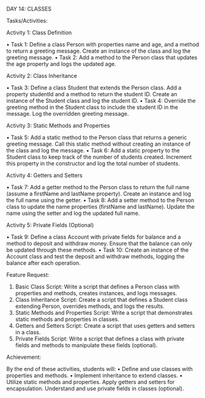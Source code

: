 DAY 14: CLASSES

Tasks/Activities:

Activity 1: Class Definition

• Task 1: Define a class Person with properties name and age, and a method to return a greeting message. Create an instance of the class and log the greeting message.
• Task 2: Add a method to the Person class that updates the age property and logs the updated age.

Activity 2: Class Inheritance

• Task 3: Define a class Student that extends the Person class. Add a property studentId and a method to return the student ID. Create an instance of the Student class and log the student ID. 
• Task 4: Override the greeting method in the Student class to include the student ID in the message. Log the overridden greeting message.

Activity 3: Static Methods and Properties

• Task 5: Add a static method to the Person class that returns a generic greeting message. Call this static method without creating an instance of the class and log the message.
• Task 6: Add a static property to the Student class to keep track of the number of students created. Increment this property in the constructor and log the total number of students. 

Activity 4: Getters and Setters

• Task 7: Add a getter method to the Person class to return the full name (assume a firstName and lastName property). Create an instance and log the full name using the getter. 
• Task 8: Add a setter method to the Person class to update the name properties (firstName and lastName). Update the name using the setter and log the updated full name. 

Activity 5: Private Fields (Optional)

• Task 9: Define a class Account with private fields for balance and a method to deposit and withdraw money. Ensure that the balance can only be updated through these methods. 
• Task 10: Create an instance of the Account class and test the deposit and withdraw methods, logging the balance after each operation.

Feature Request:

1. Basic Class Script: Write a script that defines a Person class with properties and methods, creates instances, and logs messages.
2. Class Inheritance Script: Create a script that defines a Student class extending Person, overrides methods, and logs the results.
3. Static Methods and Properties Script: Write a script that demonstrates static methods and properties in classes.
4. Getters and Setters Script: Create a script that uses getters and setters in a class.
5. Private Fields Script: Write a script that defines a class with private fields and methods to manipulate these fields (optional).

Achievement:

By the end of these activities, students will:
• Define and use classes with properties and methods.
• Implement inheritance to extend classes.
• Utilize static methods and properties.
Apply getters and setters for encapsulation.
Understand and use private fields in classes (optional).